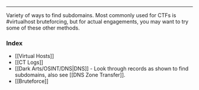 -- -
Variety of ways to find subdomains. Most commonly used for CTFs is #virtualhost bruteforcing, but for actual engagements, you may want to try some of these other methods. 
### Index
- [[Virtual Hosts]]
- [[CT Logs]]
- [[Dark Arts/OSINT/DNS|DNS]] - Look through records as shown to find subdomains, also see [[DNS Zone Transfer]].
- [[Bruteforce]]